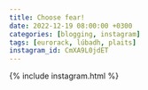 ```yaml
---
title: Choose fear!
date: 2022-12-19 08:00:00 +0300
categories: [blogging, instagram]
tags: [eurorack, lúbadh, plaits]
instagram_id: CmXA9L0jdET
---
```


{% include instagram.html %}
